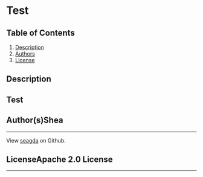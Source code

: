 # Test
## Table of Contents
1. [Description](#description)
2. [Authors](#author)
3. [License](#license)
## Description
Test
----------------
## Author(s)Shea
----------------
View [seagda](https://github.com/seagda) on Github.

## LicenseApache 2.0 License
----------------
